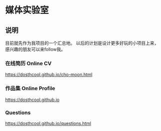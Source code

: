 # 媒体实验室
## 说明
目前就先作为我项目的一个汇总地。
以后的计划是设计更多好玩的小项目上来，感兴趣的朋友可以来follow我。


### 在线简历 Online CV
https://dosthcool.github.io/cho-moon.html

### 作品集 Online Profile
https://dosthcool.github.io

### Questions
https://dosthcool.github.io/questions.html

